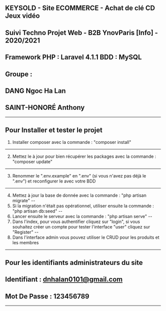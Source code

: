 **KEYSOLD - Site ECOMMERCE - Achat de clé CD Jeux vidéo**
---
Suivi Techno Projet Web - B2B YnovParis [Info] - 2020/2021
---
Framework PHP : Laravel 4.1.1
BDD : MySQL
-----------------------------------------------------------------------------------------------
**Groupe :**
---
DANG Ngoc Ha Lan
---
SAINT-HONORÉ Anthony
---
-----------------------------------------------------------------------------------------------
**Pour Installer et tester le projet**
---
1. Installer composer avec la commande : "composer install"
---
2. Mettez le à jour pour bien récupérer les packages avec la commande : "composer update"
---
3. Renommer le ".env.example" en ".env" (si vous n'avez pas déjà le ".env") et reconfigurer le avec votre BDD
---
4. Mettez à jour la base de donnée avec la commande : "php artisan migrate"
--
5. Si la migration n'était pas opérationnel, utiliser ensuite la commande : "php artisan db:seed"
--
6. Lancer ensuite le serveur avec la commande : "php artisan serve"
--
7. Dans l'index, pour vous authentifier cliquez sur "login", si vous souhaitez créer un compte pour tester l'interface "user" cliquez sur "Register"
--
8. Dans l'interface admin vous pouvez utiliser le CRUD pour les produits et les membres
-----------------------------------------------------------------------------------------------
**Pour les identifiants administrateurs du site**
---
Identifiant : dnhalan0101@gmail.com
---
Mot De Passe : 123456789
---
-----------------------------------------------------------------------------------------------
